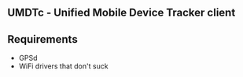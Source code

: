 UMDTc - Unified Mobile Device Tracker client
--------

## Requirements

* GPSd
* WiFi drivers that don't suck

